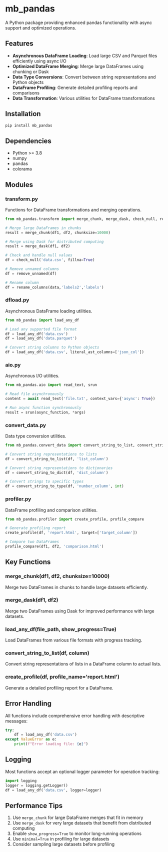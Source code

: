 # mb_pandas

A Python package providing enhanced pandas functionality with async support and optimized operations.

## Features

- **Asynchronous DataFrame Loading**: Load large CSV and Parquet files efficiently using async I/O
- **Optimized DataFrame Merging**: Merge large DataFrames using chunking or Dask
- **Data Type Conversions**: Convert between string representations and Python objects
- **DataFrame Profiling**: Generate detailed profiling reports and comparisons
- **Data Transformation**: Various utilities for DataFrame transformations

## Installation

```bash
pip install mb_pandas
```

## Dependencies

- Python >= 3.8
- numpy
- pandas
- colorama

<!-- - tqdm (for progress bars)
- pyarrow (for parquet support)
- dask (for distributed computing)
- opencv-python (for image support)
- pandas-profiling (for profiling features)
- mb_utils (for logging utilities) -->

## Modules

### transform.py

Functions for DataFrame transformations and merging operations.

```python
from mb_pandas.transform import merge_chunk, merge_dask, check_null, remove_unnamed,rename_columns

# Merge large DataFrames in chunks
result = merge_chunk(df1, df2, chunksize=10000)

# Merge using Dask for distributed computing
result = merge_dask(df1, df2)

# Check and handle null values
df = check_null('data.csv', fillna=True)

# Remove unnamed columns
df = remove_unnamed(df)

# Rename column
df = rename_columns(data,'labels2','labels')
```

### dfload.py

Asynchronous DataFrame loading utilities.

```python
from mb_pandas import load_any_df

# Load any supported file format
df = load_any_df('data.csv')
df = load_any_df('data.parquet')

# Convert string columns to Python objects
df = load_any_df('data.csv', literal_ast_columns=['json_col'])
```

### aio.py

Asynchronous I/O utilities.

```python
from mb_pandas.aio import read_text, srun

# Read file asynchronously
content = await read_text('file.txt', context_vars={'async': True})

# Run async function synchronously
result = srun(async_function, *args)
```

### convert_data.py

Data type conversion utilities.

```python
from mb_pandas.convert_data import convert_string_to_list, convert_string_to_dict, convert_string_to_type

# Convert string representations to lists
df = convert_string_to_list(df, 'list_column')

# Convert string representations to dictionaries
df = convert_string_to_dict(df, 'dict_column')

# Convert strings to specific types
df = convert_string_to_type(df, 'number_column', int)
```

### profiler.py

DataFrame profiling and comparison utilities.

```python
from mb_pandas.profiler import create_profile, profile_compare

# Generate profiling report
create_profile(df, 'report.html', target=['target_column'])

# Compare two DataFrames
profile_compare(df1, df2, 'comparison.html')
```

## Key Functions

### merge_chunk(df1, df2, chunksize=10000)
Merge two DataFrames in chunks to handle large datasets efficiently.

### merge_dask(df1, df2)
Merge two DataFrames using Dask for improved performance with large datasets.

### load_any_df(file_path, show_progress=True)
Load DataFrames from various file formats with progress tracking.

### convert_string_to_list(df, column)
Convert string representations of lists in a DataFrame column to actual lists.

### create_profile(df, profile_name='report.html')
Generate a detailed profiling report for a DataFrame.

## Error Handling

All functions include comprehensive error handling with descriptive messages:

```python
try:
    df = load_any_df('data.csv')
except ValueError as e:
    print(f"Error loading file: {e}")
```

## Logging

Most functions accept an optional logger parameter for operation tracking:

```python
import logging
logger = logging.getLogger()
df = load_any_df('data.csv', logger=logger)
```

## Performance Tips

1. Use `merge_chunk` for large DataFrame merges that fit in memory
2. Use `merge_dask` for very large datasets that benefit from distributed computing
3. Enable `show_progress=True` to monitor long-running operations
4. Use `minimal=True` in profiling for large datasets
5. Consider sampling large datasets before profiling
